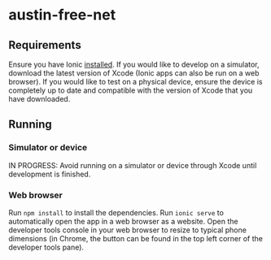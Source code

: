 # austin-free-net

## Requirements

Ensure you have Ionic [installed](https://ionicframework.com/docs/intro/cli). If you would like to
develop on a simulator, download the latest version of Xcode (Ionic apps can also be run on a
web browser). If you would like to test on a physical device, ensure the device is completely up 
to date and compatible with the version of Xcode that you have downloaded.

## Running

### Simulator or device

IN PROGRESS: Avoid running on a simulator or device through Xcode until development is finished.

### Web browser

Run `npm install` to install the dependencies. Run `ionic serve` to automatically open the app in a
web browser as a website. Open the developer tools console in your web browser to resize to typical
phone dimensions (in Chrome, the button can be found in the top left corner of the developer tools 
pane).
